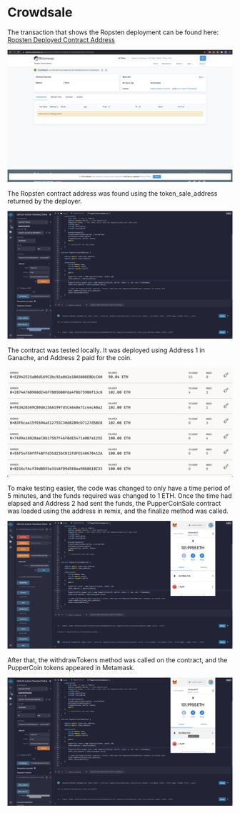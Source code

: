 # Crowdsale

The transaction that shows the Ropsten deployment can be found here: [Ropsten Deployed Contract Address](https://ropsten.etherscan.io/address/0x278d4bf23c928b40c8740b2855045e213f353bcb)

![Ropsten Deployed Crowdsale Contract](Resources/Ropsten.png)

The Ropsten contract address was found using the token_sale_address returned by the deployer.

![Ropsten Contract Address](Resources/TokenSaleAddress.png)

The contract was tested locally. It was deployed using Address 1 in Ganache, and Address 2 paid for the coin.

![Ganache](Resources/Ganache.png)

To make testing easier, the code was changed to only have a time period of 5 minutes, and the funds required was changed to 1 ETH. Once the time had elapsed and Address 2 had sent the funds, the PupperCoinSale contract was loaded using the address in remix, and the finalize method was called.

![Finalized](Resources/Finalized_Contract.png)

After that, the withdrawTokens method was called on the contract, and the PupperCoin tokens appeared in Metamask.

![MetaMask](Resources/MetaMask.png)